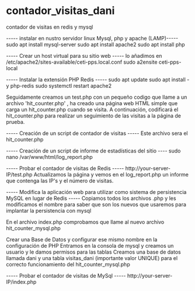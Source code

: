 # contador_visitas_dani
contador de visitas en redis y mysql

----- instalar en nustro servidor linux Mysql, php y apache (LAMP)-----
sudo apt install mysql-server
sudo apt install apache2
sudo apt install php

----- Crear un host virtual para su sitio web -----
lo añadimos en /etc/apache2/sites-available/ceti-pps.local.conf
sudo a2ensite ceti-pps-local

----- Instalar la extensión PHP Redis -----
  sudo apt update
  sudo apt install -y php-redis
  sudo systemctl restart apache2
  
Seguidamente creamos un test.php con un pequeño codigo que llame a un archivo 'hit_counter.php' , ha creado una página web HTML simple que carga un hit_counter.php cuando se visita. A continuación, codificará el hit_counter.php para realizar un seguimiento de las visitas a la página de prueba.

----- Creación de un script de contador de visitas -----
Este archivo sera el hit_counter.php 

----- Creación de un script de informe de estadísticas del sitio ----
sudo nano /var/www/html/log_report.php

----- Probar el contador de visitas de Redis -----
http://your-server-IP/test.php
Actualizamos la página y vemos en el log_report.php un informe que contenga las IP's y el número de visitas.

----- Modifica la aplicación web para utilizar como sistema de persistencia MySQL en lugar de Redis -----
Copiamos todos los archivos .php y les modificamos el nombre para saber que son los nuevos que usaremos para implantar la persistencia con mysql

En el archivo index.php comprobamos que llame al nuevo archivo hit_counter_mysql.php

Crear una Base de Datos y configurar ese mismo nombre en la configuración de PHP
Entramos en la consola de mysql y creamos un usuario y le damos permisos para las tablas
Creamos una base de datos llamada dani y una tabla visitas_dani (importante valor UNIQUE) para el correcto funcionamiento del hit_counter_mysql.php

----- Probar el contador de visitas de MySql -----
http://your-server-IP/index.php
